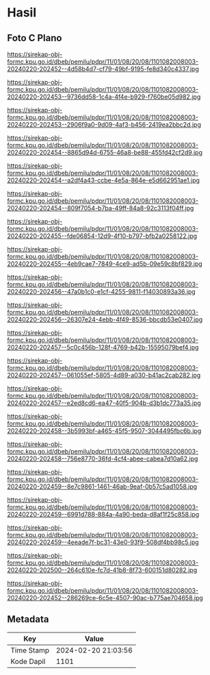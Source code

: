 # Hasil

## Foto C Plano

https://sirekap-obj-formc.kpu.go.id/dbeb/pemilu/pdpr/11/01/08/20/08/1101082008003-20240220-202452--4d58b4d7-cf79-49bf-9195-fe8d340c4337.jpg

https://sirekap-obj-formc.kpu.go.id/dbeb/pemilu/pdpr/11/01/08/20/08/1101082008003-20240220-202453--9736dd58-1c4a-4f4e-b929-f760be05d982.jpg

https://sirekap-obj-formc.kpu.go.id/dbeb/pemilu/pdpr/11/01/08/20/08/1101082008003-20240220-202453--2906f9a0-9d09-4af3-b456-2419ea2bbc2d.jpg

https://sirekap-obj-formc.kpu.go.id/dbeb/pemilu/pdpr/11/01/08/20/08/1101082008003-20240220-202454--8865d94d-6755-46a8-be88-455fd42cf2d9.jpg

https://sirekap-obj-formc.kpu.go.id/dbeb/pemilu/pdpr/11/01/08/20/08/1101082008003-20240220-202454--a2df4a43-ccbe-4e5a-864e-e5d662951ae1.jpg

https://sirekap-obj-formc.kpu.go.id/dbeb/pemilu/pdpr/11/01/08/20/08/1101082008003-20240220-202454--809f7054-b7ba-49ff-84a8-92c3113f04ff.jpg

https://sirekap-obj-formc.kpu.go.id/dbeb/pemilu/pdpr/11/01/08/20/08/1101082008003-20240220-202455--fde06854-12d9-4f10-b797-bfb2a0258122.jpg

https://sirekap-obj-formc.kpu.go.id/dbeb/pemilu/pdpr/11/01/08/20/08/1101082008003-20240220-202455--4eb9cae7-7849-4ce9-ad5b-09e59c8bf829.jpg

https://sirekap-obj-formc.kpu.go.id/dbeb/pemilu/pdpr/11/01/08/20/08/1101082008003-20240220-202456--47a0b1c0-e1cf-4255-9811-f14030893a36.jpg

https://sirekap-obj-formc.kpu.go.id/dbeb/pemilu/pdpr/11/01/08/20/08/1101082008003-20240220-202456--26307e24-4ebb-4f49-8536-bbcdb53e0407.jpg

https://sirekap-obj-formc.kpu.go.id/dbeb/pemilu/pdpr/11/01/08/20/08/1101082008003-20240220-202457--5c0c456b-128f-4769-b42b-15595079bef4.jpg

https://sirekap-obj-formc.kpu.go.id/dbeb/pemilu/pdpr/11/01/08/20/08/1101082008003-20240220-202457--061055ef-5805-4d89-a030-b41ac2cab282.jpg

https://sirekap-obj-formc.kpu.go.id/dbeb/pemilu/pdpr/11/01/08/20/08/1101082008003-20240220-202457--e2ed8cd6-ea47-40f5-904b-d3b1dc773a35.jpg

https://sirekap-obj-formc.kpu.go.id/dbeb/pemilu/pdpr/11/01/08/20/08/1101082008003-20240220-202458--3b5993bf-a465-45f5-9507-3044495fbc6b.jpg

https://sirekap-obj-formc.kpu.go.id/dbeb/pemilu/pdpr/11/01/08/20/08/1101082008003-20240220-202458--756e8770-36fd-4cf4-abee-cabea7d10a62.jpg

https://sirekap-obj-formc.kpu.go.id/dbeb/pemilu/pdpr/11/01/08/20/08/1101082008003-20240220-202459--8e7c9861-1461-46ab-9eaf-0b57c5ad1058.jpg

https://sirekap-obj-formc.kpu.go.id/dbeb/pemilu/pdpr/11/01/08/20/08/1101082008003-20240220-202459--6991d788-884a-4a90-beda-d8af1f25c858.jpg

https://sirekap-obj-formc.kpu.go.id/dbeb/pemilu/pdpr/11/01/08/20/08/1101082008003-20240220-202459--4eeade7f-bc31-43e0-93f9-508df4bb98c5.jpg

https://sirekap-obj-formc.kpu.go.id/dbeb/pemilu/pdpr/11/01/08/20/08/1101082008003-20240220-202500--264c610e-fc7d-41b8-8f73-600151d80282.jpg

https://sirekap-obj-formc.kpu.go.id/dbeb/pemilu/pdpr/11/01/08/20/08/1101082008003-20240220-202452--286269ce-6c5e-4507-90ac-b775ae704658.jpg


## Metadata

| Key        | Value               |
| ---------- | ------------------- |
| Time Stamp | 2024-02-20 21:03:56 |
| Kode Dapil | 1101                |



